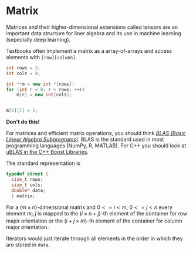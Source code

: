 # Matrix

Matrices and their higher-dimensional extensions called tensors are an important
data structure for liner algebra and its use in machine learning (sepecially deep learning).

Textbooks often implement a matrix as a array-of-arrays and access elements with 
`[row][column]`.

```cpp
int rows = 3;
int cols = 4;

int **m = new int *[rows];
for (int r = 0; r < rows; ++r)
    m[r] = new int[cols];


m[1][1] = 1;
```

**Don't do this!**

For matrices and efficient matrix operations, you should think 
[_BLAS (Basic Linear Algebra Subprograms)_](https://en.wikipedia.org/wiki/Basic_Linear_Algebra_Subprograms). BLAS is the standard used in most programming languages (NumPy, R, MATLAB). For C++ you should look at [uBLAS in the C++ Boost Libraries](https://www.boost.org/doc/libs/1_71_0/libs/numeric/ublas/doc/index.html).

The standard representation is
 ```cpp
typedef struct {
   size_t rows;
   size_t cols;
   double* data;
   } matrix;
```   

For a $(m \times n)$-dimensional matrix and $0 <= i < m$, $0 <= j < n$ every element
$m_i, j$ is mapped to the $(i \times n + j)$-th element of the container for row major
orientation or the $(i + j \times m)$-th element of the container for column major
orientation.

Iterators would just iterate through all elements in the order in which they are stored in `data`.
